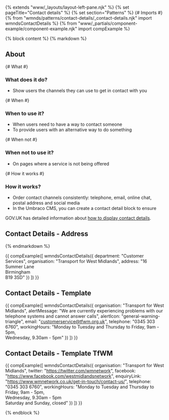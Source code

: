 {% extends "www/_layouts/layout-left-pane.njk" %}
{% set pageTitle="Contact details" %}
{% set section="Patterns" %}
{# Imports #}
{% from "wmnds/patterns/contact-details/_contact-details.njk" import wmndsContactDetails %}
{% from "www/_partials/component-example/component-example.njk" import compExample %}

{% block content %}
{% markdown %}

## About

{# What #}

### What does it do?

- Show users the channels they can use to get in contact with you

{# When #}

### When to use it?

- When users need to have a way to contact someone
- To provide users with an alternative way to do something

{# When not #}

### When not to use it?

- On pages where a service is not being offered

{# How it works #}

### How it works?

- Order contact channels consistently: telephone, email, online chat, postal address and social media
- In the Umbraco CMS, you can create a contact detail block to ensure

GOV.UK has detailed information about [how to display contact details](https://design-system.service.gov.uk/patterns/contact-a-department-or-service-team/).

## Contact Details - Address

{% endmarkdown %}

{{
    compExample([
        wmndsContactDetails({
            department: "Customer Services",
            organisation: "Transport for West Midlands",
            address: "16 Summer Lane<br>Birmingham<br>B19 3SD"
        })
    ])
}}

<h2>Contact Details - Template</h2>

{{
    compExample([
        wmndsContactDetails({
            organisation: "Transport for West Midlands",
            alertMessage: "We are currently experiencing problems with our <br>telephone systems and cannot answer calls",
            alertIcon: "general-warning-triangle",
            email: "customerservice@tfwm.org.uk",
            telephone: "0345 303 6760",
            workingHours: "Monday to Tuesday and Thursday to Friday, 9am - 5pm, <br>Wednesday, 9.30am - 5pm"
        })
    ])
}}

<h2>Contact Details - Template TfWM</h2>

{{
    compExample([
        wmndsContactDetails({
            organisation: "Transport for West Midlands",
            twitter: "https://twitter.com/wmnetwork",
            facebook: "https://www.facebook.com/westmidlandsnetwork",
            enquiryLink: "https://www.wmnetwork.co.uk/get-in-touch/contact-us/",
            telephone: "0345 303 6760",
            workingHours: "Monday to Tuesday and Thursday to Friday, 9am - 5pm, <br>Wednesday, 9.30am - 5pm<br>Saturday and Sunday, closed"
        })
    ])
}}

{% endblock %}
